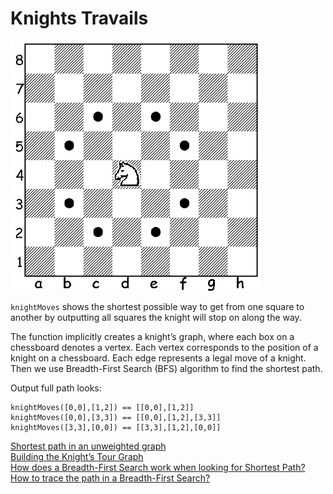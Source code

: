 # Knights Travails

<img src="01.png" width=400>

`knightMoves` shows the shortest possible way to get from one square to another by outputting all squares the knight will stop on along the way.

The function implicitly creates a knight’s graph, where each box on a chessboard denotes a vertex. Each vertex corresponds to the position of a knight on a chessboard. Each edge represents a legal move of a knight. Then we use Breadth-First Search (BFS) algorithm to find the shortest path.

Output full path looks:

```
knightMoves([0,0],[1,2]) == [[0,0],[1,2]]
knightMoves([0,0],[3,3]) == [[0,0],[1,2],[3,3]]
knightMoves([3,3],[0,0]) == [[3,3],[1,2],[0,0]]
```

[Shortest path in an unweighted graph](https://www.geeksforgeeks.org/shortest-path-unweighted-graph/)  
[Building the Knight’s Tour Graph](https://runestone.academy/ns/books/published/pythonds/Graphs/BuildingtheKnightsTourGraph.html)  
[How does a Breadth-First Search work when looking for Shortest Path?](https://stackoverflow.com/questions/8379785/how-does-a-breadth-first-search-work-when-looking-for-shortest-path)  
[How to trace the path in a Breadth-First Search?](https://stackoverflow.com/questions/8922060/how-to-trace-the-path-in-a-breadth-first-search)
